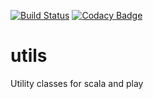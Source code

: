 [![Build Status](https://travis-ci.org/WiredThing/utils.svg?branch=master)](https://travis-ci.org/WiredThing/utils)
[![Codacy Badge](https://www.codacy.com/project/badge/95f3134af4dd406c901cf7f0895bff02)](https://www.codacy.com/public/doug/utils)

# utils
Utility classes for scala and play
